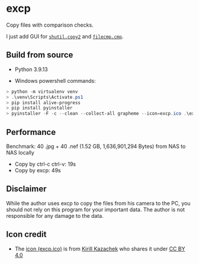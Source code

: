 # excp

Copy files with comparison checks.

I just add GUI for [`shutil.copy2`](https://docs.python.org/3/library/shutil.html?highlight=shutil%20copy2#shutil.copy2) and [`filecmp.cmp`](https://docs.python.org/3/library/filecmp.html?highlight=filecmp%20cmp#filecmp.cmp).

## Build from source

+ Python 3.9.13

+ Windows powershell commands:
```powershell
> python -m virtualenv venv
> .\venv\Scripts\Activate.ps1
> pip install alive-progress
> pip install pyinstaller
> pyinstaller -F -c --clean --collect-all grapheme --icon=excp.ico .\excp\excp.py
```

## Performance

Benchmark: 40 .jpg + 40 .nef (1.52 GB, 1,636,901,294 Bytes) from NAS to NAS locally

+ Copy by ctrl-c ctrl-v: 19s
+ Copy by excp: 49s
## Disclaimer

While the author uses excp to copy the files from his camera to the PC, you should not rely on this program for your important data. The author is not responsible for any damage to the data.

## Icon credit

+ The [icon (excp.ico)](https://icon-icons.com/icon/copy-paste-move-square/67897) is from [Kirill Kazachek](https://www.behance.net/kazachek) who shares it under [CC BY 4.0](https://creativecommons.org/licenses/by/4.0/)